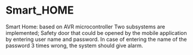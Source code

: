 # Smart_HOME
Smart Home: 
based on AVR microcontroller 
Two subsystems are implemented; Safety door that could be opened by the mobile application by entering user name and password.
In case of entering the name of the password 3 times wrong, the system should give alarm. 
